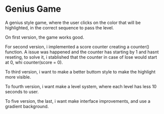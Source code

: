 # Genius Game

A genius style game, where the user clicks on the color that will be highlighted, in the correct sequence to pass the level.

On first version, the game works good.

For  second version, i implemented a score counter creating a counter() function. A issue was happened and the counter has starting by 1 and hasnt reseting, to solve it, i stablished that the counter in case of lose would start at 0, whi counter(score = 0).

To third version, i want to make a better buttom style to make the highlight more visible.

To fourth version, i want make a level system, where each level has less 10 seconds to user.

To five version, the last, i want make interface improvements, and use a gradient background.